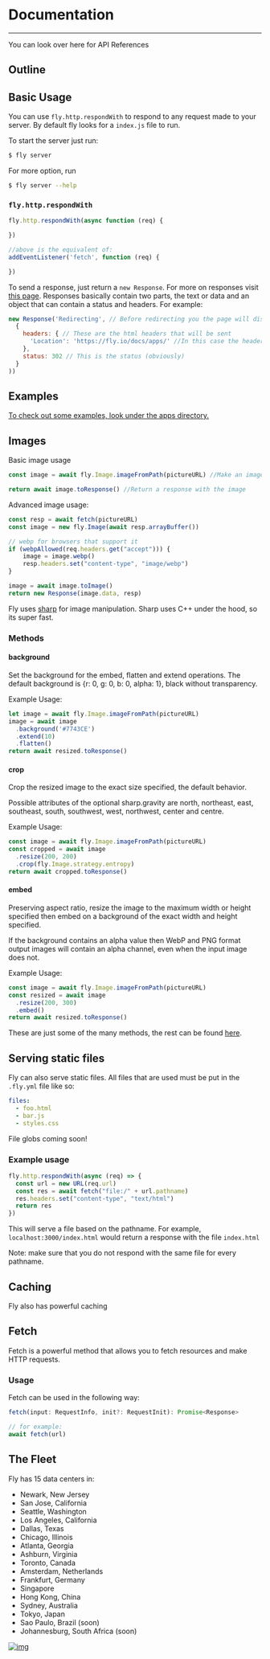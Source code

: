 # Documentation
---
You can look over here for API References

## Outline
<!-- TODO: depending on how long this ends up being, maybe add an outline/table of contents -->

## Basic Usage
You can use `fly.http.respondWith` to respond to any request made to your server. By default fly looks for a `index.js` file to run.

To start the server just run:
```bash
$ fly server
```

For more option, run
```bash
$ fly server --help
```

### `fly.http.respondWith`
```JavaScript
fly.http.respondWith(async function (req) {

})

//above is the equivalent of:
addEventListener('fetch', function (req) {

})
```
To send a response, just return a `new Response`. For more on responses visit [this page](https://developer.mozilla.org/en-US/docs/Web/API/Response). Responses basically contain two parts, the text or data and an object that can contain a status and headers. For example:
```JavaScript
new Response('Redirecting', // Before redirecting you the page will display "Redirecting"
  {
    headers: { // These are the html headers that will be sent
      'Location': 'https://fly.io/docs/apps/' //In this case the headers point to another location to be redirected to
    },
    status: 302 // This is the status (obviously)
  }
))
```

## Examples
[To check out some examples, look under the apps directory.](https://github.com/superfly/fly/tree/master/apps)

## Images
Basic image usage
```JavaScript
const image = await fly.Image.imageFromPath(pictureURL) //Make an image

return await image.toResponse() //Return a response with the image
```
Advanced image usage:
```JavaScript
const resp = await fetch(pictureURL)
const image = new fly.Image(await resp.arrayBuffer())

// webp for browsers that support it
if (webpAllowed(req.headers.get("accept"))) {
    image = image.webp()
    resp.headers.set("content-type", "image/webp")
}

image = await image.toImage()
return new Response(image.data, resp)
```

Fly uses [sharp](https://github.com/lovell/sharp) for image manipulation. Sharp uses C++ under the hood, so its super fast.

### Methods
#### background
Set the background for the embed, flatten and extend operations. The default background is {r: 0, g: 0, b: 0, alpha: 1}, black without transparency.

Example Usage:
```JavaScript
let image = await fly.Image.imageFromPath(pictureURL)
image = await image
  .background('#7743CE')
  .extend(10)
  .flatten()
return await resized.toResponse()
```

#### crop
Crop the resized image to the exact size specified, the default behavior.

Possible attributes of the optional sharp.gravity are north, northeast, east, southeast, south, southwest, west, northwest, center and centre.

Example Usage:
```JavaScript
const image = await fly.Image.imageFromPath(pictureURL)
const cropped = await image
  .resize(200, 200)
  .crop(fly.Image.strategy.entropy)
return await cropped.toResponse()
```

#### embed
Preserving aspect ratio, resize the image to the maximum width or height specified then embed on a background of the exact width and height specified.

If the background contains an alpha value then WebP and PNG format output images will contain an alpha channel, even when the input image does not.

Example Usage:
```JavaScript
const image = await fly.Image.imageFromPath(pictureURL)
const resized = await image
  .resize(200, 300)
  .embed()
return await resized.toResponse()
```

These are just some of the many methods, the rest can be found [here](https://fly.io/docs/apps/api/classes/fly.image.html).

## Serving static files
Fly can also serve static files. All files that are used must be put in the `.fly.yml` file like so:
```yml
files:
  - foo.html
  - bar.js
  - styles.css
```
File globs coming soon!

### Example usage
```JavaScript
fly.http.respondWith(async (req) => {
  const url = new URL(req.url)
  const res = await fetch("file:/" + url.pathname)
  res.headers.set("content-type", "text/html")
  return res
})
```
This will serve a file based on the pathname. For example, `localhost:3000/index.html` would return a response with the file `index.html`

Note: make sure that you do not respond with the same file for every pathname. <!-- Unsure about the wording of this - feel free to edit -->

## Caching
Fly also has powerful caching
<!-- TODO: fill this in -->

## Fetch
Fetch is a powerful method that allows you to fetch resources and make HTTP requests.

### Usage
Fetch can be used in the following way:
```JavaScript
fetch(input: RequestInfo, init?: RequestInit): Promise<Response>

// for example:
await fetch(url)
```

## The Fleet
Fly has 15 data centers in:

- Newark, New Jersey
- San Jose, California
- Seattle, Washington
- Los Angeles, California
- Dallas, Texas
- Chicago, Illinois
- Atlanta, Georgia
- Ashburn, Virginia
- Toronto, Canada
- Amsterdam, Netherlands
- Frankfurt, Germany
- Singapore
- Hong Kong, China
- Sydney, Australia
- Tokyo, Japan
- Sao Paulo, Brazil (soon)
- Johannesburg, South Africa (soon)

[![img](https://media.giphy.com/media/k8crD6isrjtEaj0jwF/giphy.gif)](https://github.com/pudility/fly/tree/Demos/apps/fly-fleet)
